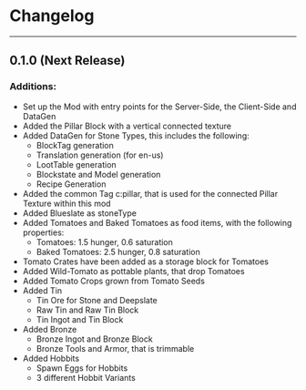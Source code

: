 # Changelog
___
## 0.1.0 (Next Release)
### Additions:
+ Set up the Mod with entry points for the Server-Side, the Client-Side and DataGen
+ Added the Pillar Block with a vertical connected texture
+ Added DataGen for Stone Types, this includes the following:
  + BlockTag generation
  + Translation generation (for en-us)
  + LootTable generation
  + Blockstate and Model generation
  + Recipe Generation
+ Added the common Tag c:pillar, that is used for the connected Pillar Texture within this mod
+ Added Blueslate as stoneType
+ Added Tomatoes and Baked Tomatoes as food items, with the following properties:
  + Tomatoes: 1.5 hunger, 0.6 saturation
  + Baked Tomatoes: 2.5 hunger, 0.8 saturation
+ Tomato Crates have been added as a storage block for Tomatoes
+ Added Wild-Tomato as pottable plants, that drop Tomatoes
+ Added Tomato Crops grown from Tomato Seeds
+ Added Tin
  + Tin Ore for Stone and Deepslate
  + Raw Tin and Raw Tin Block
  + Tin Ingot and Tin Block
+ Added Bronze
  + Bronze Ingot and Bronze Block
  + Bronze Tools and Armor, that is trimmable
+ Added Hobbits
  + Spawn Eggs for Hobbits
  + 3 different Hobbit Variants